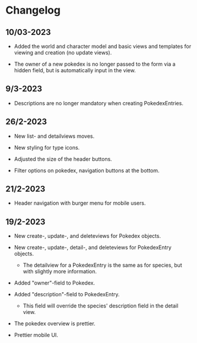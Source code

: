 # Changelog

## 10/03-2023

- Added the world and character model and basic views and templates for viewing and creation (no update views).

- The owner of a new pokedex is no longer passed to the form via a hidden field, but is automatically input in the view.

## 9/3-2023

- Descriptions are no longer mandatory when creating PokedexEntries.


## 26/2-2023

- New list- and detailviews moves.

- New styling for type icons.

- Adjusted the size of the header buttons.

- Filter options on pokedex, navigation buttons at the bottom.

## 21/2-2023

- Header navigation with burger menu for mobile users.

## 19/2-2023

- New create-, update-, and deleteviews for Pokedex objects.

- New create-, update-, detail-, and deleteviews for PokedexEntry objects.

  - The detailview for a PokedexEntry is the same as for species, but with slightly more information.

- Added "owner"-field to Pokedex.

- Added "description"-field to PokedexEntry.

  - This field will override the species' description field in the detail view.

- The pokedex overview is prettier.

- Prettier mobile UI.
